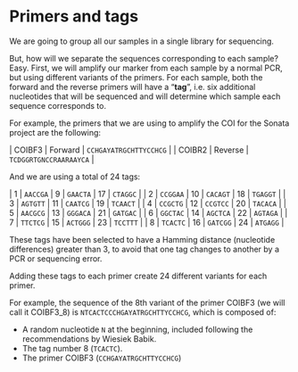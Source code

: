 # Primers and tags

We are going to group all our samples in a single library for sequencing.

But, how will we separate the sequences corresponding to each sample? Easy. First, we will amplify our marker from each sample by a normal PCR, but using different variants of the primers. For each sample, both the forward and the reverse primers will have a “**tag**”, i.e. six additional nucleotides that will be sequenced and will determine which sample each sequence corresponds to.

For example, the primers that we are using to amplify the COI for the Sonata project are the following:

| COIBF3 | Forward | `CCHGAYATRGCHTTYCCHCG` |
| COIBR2 | Reverse | `TCDGGRTGNCCRAARAAYCA` |

And we are using a total of 24 tags:

| 1 | `AACCGA` | 9 | `GAACTA` | 17 | `CTAGGC` |
| 2 | `CCGGAA` | 10 | `CACAGT` | 18 | `TGAGGT` |
| 3 | `AGTGTT` | 11 | `CAATCG` | 19 | `TCAACT` |
| 4 | `CCGCTG` | 12 | `CCGTCC` | 20 | `TACACA` |
| 5 | `AACGCG` | 13 | `GGGACA` | 21 | `GATGAC` |
| 6 | `GGCTAC` | 14 | `AGCTCA` | 22 | `AGTAGA` |
| 7 | `TTCTCG` | 15 | `ACTGGG` | 23 | `TCCTTT` |
| 8 | `TCACTC` | 16 | `GATCGG` | 24 | `ATGAGG` |

These tags have been selected to have a Hamming distance (nucleotide differences) greater than 3, to avoid that one tag changes to another by a PCR or sequencing error.

Adding these tags to each primer create 24 different variants for each primer.

For example, the sequence of the 8th variant of the primer COIBF3 (we will call it COIBF3_8) is `NTCACTCCCHGAYATRGCHTTYCCHCG`, which is composed of:

- A random nucleotide `N` at the beginning, included following the recommendations by Wiesiek Babik.
- The tag number 8 (`TCACTC`).
- The primer COIBF3 (`CCHGAYATRGCHTTYCCHCG`)

